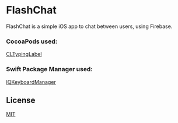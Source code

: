 # FlashChat

FlashChat is a simple iOS app to chat between users, using Firebase.



### CocoaPods used:
[CLTypingLabel](https://github.com/cl7/CLTypingLabel)

### Swift Package Manager used:
[IQKeyboardManager](https://github.com/hackiftekhar/IQKeyboardManager)

## License
[MIT](https://choosealicense.com/licenses/mit/)
